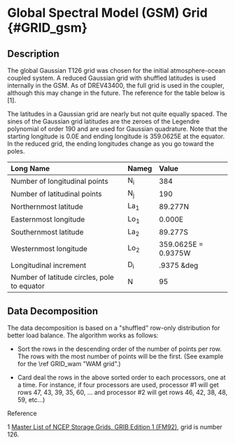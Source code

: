 Global Spectral Model (GSM) Grid {#GRID_gsm}
================================

Description
-----------

The global Gaussian T126 grid was chosen for the initial
atmosphere-ocean coupled system.  A reduced Gaussian grid with
shuffled latitudes is used internally in the GSM.  As of DREV43400,
the full grid is used in the coupler, although this may change in the
future.  The reference for the table below is [1].

The latitudes in a Gaussian grid are nearly but not quite equally
spaced. The sines of the Gaussian grid latitudes are the zeroes of the
Legendre polynomial of order 190 and are used for Gaussian quadrature.
Note that the starting longitude is 0.0E and ending longitude is
359.0625E at the equator.  In the reduced grid, the ending longitudes
change as you go toward the poles.

| Long Name                                   | Nameg   | Value               |
| :------------------------------------------ | :----- | :------------------ |
| Number of longitudinal points               | N<sub>i</sub>   | 384                 |
| Number of latitudinal points                | N<sub>j</sub>   | 190                 |
| Northernmost latitude                       | La<sub>1</sub>  | 89.277N             |
| Easternmost longitude                       | Lo<sub>1</sub>  | 0.000E              |
| Southernmost latitude                       | La<sub>2</sub>  | 89.277S             |
| Westernmost longitude                       | Lo<sub>2</sub>  | 359.0625E = 0.9375W |
| Longitudinal increment                      | D<sub>i</sub>     | .9375 &deg          |
| Number of latitude circles, pole to equator | N      | 95                  |

 
Data Decomposition
------------------

The data decomposition is based on a "shuffled" row-only distribution
for better load balance.  The algorithm works as follows:

 * Sort the rows in the descending order of the number of points per
   row.  The rows with the most number of points will be the first.
   (See example for the 
   \ref GRID_wam "WAM grid".)

 * Card deal the rows in the above sorted order to each processors,
   one at a time.  For instance, if four processors are used,
   processor \#1 will get rows 47, 43, 39, 35, 60, ... and processor \#2
   will get rows 46, 42, 38, 48, 59, etc...)

Reference

1 [Master List of NCEP Storage Grids, GRIB Edition 1 (FM92)](http://www.nco.ncep.noaa.gov/pmb/docs/on388/tableb.html), grid is number 126.
